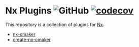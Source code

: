 # Nx Plugins ![GitHub](https://img.shields.io/github/license/clemenscodes/nx-plugins) [![codecov](https://codecov.io/github/clemenscodes/nx-plugins/graph/badge.svg?token=5053DT3DIF)](https://codecov.io/github/clemenscodes/nx-plugins)

This repository is a collection of plugins for [Nx](https://nx.dev).

- [nx-cmaker](plugins/nx-cmaker/README.md)
- [create-nx-cmaker](plugins/create-nx-cmaker/README.md)
